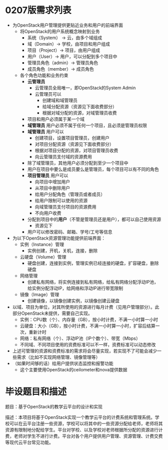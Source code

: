 # 0207版需求列表

- 为OpenStack用户管理提供更贴近业务和用户的前端界面
  - 将OpenStack的用户系统概念映射到业务
    - 系统（System） -> 云，由多个域组成
    - 域（Domain）-> 学校，由项目和用户组成
    - 项目（Project）-> 项目，由用户组成
    - 用户（User）-> 用户，可以分配到多个项目中
    - 管理员角色（admin）-> 管理员角色
    - 成员角色（member）-> 成员角色
  - 各个角色功能和业务约束
    - **云管理员**
      - 云管理员全局唯一，即OpenStack的System Admin
      - 云管理员可以
        - 创建域和域管理员
        - 给域分配资源（资源见下面收费部分）
        - 根据对域分配的资源，对域管理员收费
    - 项目和用户必须属于某一个域
    - **域管理员** 用户必须不属于任何一个项目，且必须是管理员权限
    - **域管理员** 用户可以
      - 创建项目，设置项目管理员，创建用户
      - 对项目分配资源（资源见下面收费部分）
      - 根据对项目分配的资源，对项目管理员收费
      - 向云管理员支付域的资源费用
    - 除了域管理员，其他用户必须分配到至少一个项目中
    - 用户在项目中要么是成员要么是管理员，每个项目可以有不同的角色
    - **项目管理员** 用户可以
      - 向项目中增加用户
      - 从项目中删除用户
      - 给用户分配角色（管理员或者成员）
      - 给用户限制可以使用的资源
      - 向域管理员支付项目的资源费用
      - 不向用户收费
    - 分配到项目中的**用户**（不管是管理员还是用户），都可以自己使用资源
      - 资源见下
    - 用户可以修改密码、邮箱、学号/工号等信息
- 为以下OpenStack资源管理功能提供前端界面：
  - 实例（Instance）管理
    - 实例创建，开机，关机，连接，删除
  - 云硬盘（Volume）管理
    - 硬盘创建，连接到实例，管理实例已经连接的硬盘，扩容硬盘，删除硬盘
  - 网络管理
    - 创建私有网络，将实例连接到私有网络，给私有网络分配浮动IP池，给实例分配浮动IP，给网络和浮动IP进行带宽限制
  - 镜像（Image）管理
    - 创建镜像，以镜像创建实例，以镜像创建云硬盘
- 以域、项目为单位，对其所使用的资源进行每月计费（见用户管理部分）。此部分OpenStack未提供，需要自己实现。
  - 实例：CPU数（个）、内存量（GB），按小时计费，不满一小时算一小时
  - 云硬盘：大小（GB），按小时计费，不满一小时算一小时，扩容后结算一次，重新计时
  - 网络：私有网络（个）、浮动IP池（IP个数个）、带宽（Mbps）
  - 不同域、不同项目使用的资费标准可以不一样，资费标准可以动态修改
- 上述可管理的资源和资费标准的需求将会尽量实现，若实现不了可能会减少一些需求（比如不实现网络管理、镜像管理等）
- （如果时间够的话）给用户提供状态监控和报警功能
  - 这个主要使用OpenStack的ceilometer和nova提供数据

# 毕设题目和描述

题目：基于OpenStack的教学云平台的设计和实现

描述：本项目将基于OpenStack实现一个教学云平台的计费系统和管理系统。学校可以在云平台注册一些资源，学校可以将其中的一些资源分配给老师，老师将其资源有限制地分配给学生。平台对学校、以及学校对老师根据所分配的资源进行计费，老师对学生不进行计费。平台对各个用户提供用户管理、资源管理、计费交费等现代云平台常见功能。
